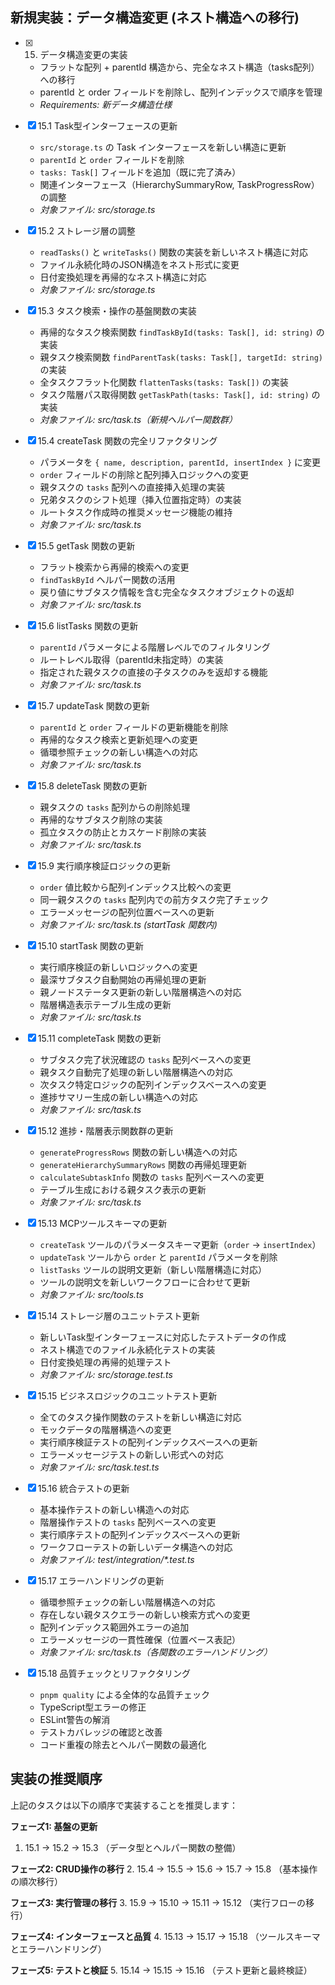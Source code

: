## 新規実装：データ構造変更 (ネスト構造への移行)

- [x] 15. データ構造変更の実装
  - フラットな配列 + parentId 構造から、完全なネスト構造（tasks配列）への移行
  - parentId と order フィールドを削除し、配列インデックスで順序を管理
  - _Requirements: 新データ構造仕様_

- [x] 15.1 Task型インターフェースの更新
  - `src/storage.ts` の Task インターフェースを新しい構造に更新
  - `parentId` と `order` フィールドを削除
  - `tasks: Task[]` フィールドを追加（既に完了済み）
  - 関連インターフェース（HierarchySummaryRow, TaskProgressRow）の調整
  - _対象ファイル: src/storage.ts_

- [x] 15.2 ストレージ層の調整
  - `readTasks()` と `writeTasks()` 関数の実装を新しいネスト構造に対応
  - ファイル永続化時のJSON構造をネスト形式に変更
  - 日付変換処理を再帰的なネスト構造に対応
  - _対象ファイル: src/storage.ts_

- [x] 15.3 タスク検索・操作の基盤関数の実装
  - 再帰的なタスク検索関数 `findTaskById(tasks: Task[], id: string)` の実装
  - 親タスク検索関数 `findParentTask(tasks: Task[], targetId: string)` の実装
  - 全タスクフラット化関数 `flattenTasks(tasks: Task[])` の実装
  - タスク階層パス取得関数 `getTaskPath(tasks: Task[], id: string)` の実装
  - _対象ファイル: src/task.ts（新規ヘルパー関数群）_

- [x] 15.4 createTask 関数の完全リファクタリング
  - パラメータを `{ name, description, parentId, insertIndex }` に変更
  - `order` フィールドの削除と配列挿入ロジックへの変更
  - 親タスクの `tasks` 配列への直接挿入処理の実装
  - 兄弟タスクのシフト処理（挿入位置指定時）の実装
  - ルートタスク作成時の推奨メッセージ機能の維持
  - _対象ファイル: src/task.ts_

- [x] 15.5 getTask 関数の更新
  - フラット検索から再帰的検索への変更
  - `findTaskById` ヘルパー関数の活用
  - 戻り値にサブタスク情報を含む完全なタスクオブジェクトの返却
  - _対象ファイル: src/task.ts_

- [x] 15.6 listTasks 関数の更新
  - `parentId` パラメータによる階層レベルでのフィルタリング
  - ルートレベル取得（parentId未指定時）の実装
  - 指定された親タスクの直接の子タスクのみを返却する機能
  - _対象ファイル: src/task.ts_

- [x] 15.7 updateTask 関数の更新
  - `parentId` と `order` フィールドの更新機能を削除
  - 再帰的なタスク検索と更新処理への変更
  - 循環参照チェックの新しい構造への対応
  - _対象ファイル: src/task.ts_

- [x] 15.8 deleteTask 関数の更新
  - 親タスクの `tasks` 配列からの削除処理
  - 再帰的なサブタスク削除の実装
  - 孤立タスクの防止とカスケード削除の実装
  - _対象ファイル: src/task.ts_

- [x] 15.9 実行順序検証ロジックの更新
  - `order` 値比較から配列インデックス比較への変更
  - 同一親タスクの `tasks` 配列内での前方タスク完了チェック
  - エラーメッセージの配列位置ベースへの更新
  - _対象ファイル: src/task.ts (startTask 関数内)_

- [x] 15.10 startTask 関数の更新
  - 実行順序検証の新しいロジックへの変更
  - 最深サブタスク自動開始の再帰処理の更新
  - 親ノードステータス更新の新しい階層構造への対応
  - 階層構造表示テーブル生成の更新
  - _対象ファイル: src/task.ts_

- [x] 15.11 completeTask 関数の更新
  - サブタスク完了状況確認の `tasks` 配列ベースへの変更
  - 親タスク自動完了処理の新しい階層構造への対応
  - 次タスク特定ロジックの配列インデックスベースへの変更
  - 進捗サマリー生成の新しい構造への対応
  - _対象ファイル: src/task.ts_

- [x] 15.12 進捗・階層表示関数群の更新
  - `generateProgressRows` 関数の新しい構造への対応
  - `generateHierarchySummaryRows` 関数の再帰処理更新
  - `calculateSubtaskInfo` 関数の `tasks` 配列ベースへの変更
  - テーブル生成における親タスク表示の更新
  - _対象ファイル: src/task.ts_

- [x] 15.13 MCPツールスキーマの更新
  - `createTask` ツールのパラメータスキーマ更新（`order` → `insertIndex`）
  - `updateTask` ツールから `order` と `parentId` パラメータを削除
  - `listTasks` ツールの説明文更新（新しい階層構造に対応）
  - ツールの説明文を新しいワークフローに合わせて更新
  - _対象ファイル: src/tools.ts_

- [x] 15.14 ストレージ層のユニットテスト更新
  - 新しいTask型インターフェースに対応したテストデータの作成
  - ネスト構造でのファイル永続化テストの実装
  - 日付変換処理の再帰的処理テスト
  - _対象ファイル: src/storage.test.ts_

- [x] 15.15 ビジネスロジックのユニットテスト更新
  - 全てのタスク操作関数のテストを新しい構造に対応
  - モックデータの階層構造への変更
  - 実行順序検証テストの配列インデックスベースへの更新
  - エラーメッセージテストの新しい形式への対応
  - _対象ファイル: src/task.test.ts_

- [x] 15.16 統合テストの更新
  - 基本操作テストの新しい構造への対応
  - 階層操作テストの `tasks` 配列ベースへの変更
  - 実行順序テストの配列インデックスベースへの更新
  - ワークフローテストの新しいデータ構造への対応
  - _対象ファイル: test/integration/\*.test.ts_

- [x] 15.17 エラーハンドリングの更新
  - 循環参照チェックの新しい階層構造への対応
  - 存在しない親タスクエラーの新しい検索方式への変更
  - 配列インデックス範囲外エラーの追加
  - エラーメッセージの一貫性確保（位置ベース表記）
  - _対象ファイル: src/task.ts（各関数のエラーハンドリング）_

- [x] 15.18 品質チェックとリファクタリング
  - `pnpm quality` による全体的な品質チェック
  - TypeScript型エラーの修正
  - ESLint警告の解消
  - テストカバレッジの確認と改善
  - コード重複の除去とヘルパー関数の最適化

## 実装の推奨順序

上記のタスクは以下の順序で実装することを推奨します：

**フェーズ1: 基盤の更新**

1. 15.1 → 15.2 → 15.3 （データ型とヘルパー関数の整備）

**フェーズ2: CRUD操作の移行** 2. 15.4 → 15.5 → 15.6 → 15.7 → 15.8 （基本操作の順次移行）

**フェーズ3: 実行管理の移行** 3. 15.9 → 15.10 → 15.11 → 15.12 （実行フローの移行）

**フェーズ4: インターフェースと品質** 4. 15.13 → 15.17 → 15.18 （ツールスキーマとエラーハンドリング）

**フェーズ5: テストと検証** 5. 15.14 → 15.15 → 15.16 （テスト更新と最終検証）
